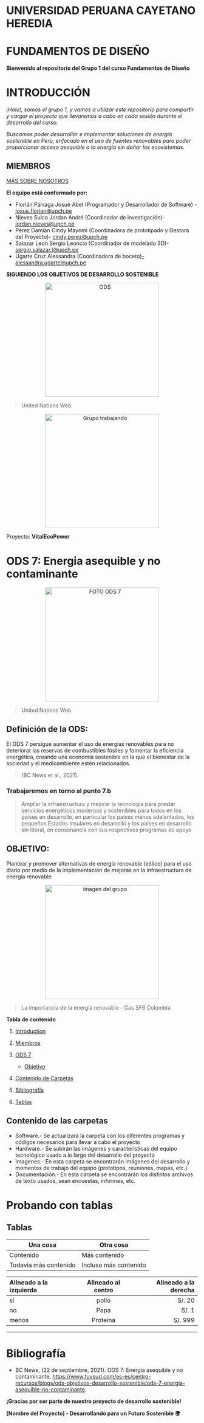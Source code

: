# **UNIVERSIDAD PERUANA CAYETANO HEREDIA**
# **FUNDAMENTOS DE DISEÑO**

**Bienvenido al repositorio del Grupo 1 del curso Fundamentos de Diseño**
# **INTRODUCCIÓN**
*¡Hola!, somos el grupo 1, y vamos a utilizar este repositorio para compartir y cargar el proyecto que llevaremos a cabo en cada sesión durante el desarrollo del curso.*

*Buscamos poder desarrollar e implementar soluciones de energía sostenible en Perú, enfocado en el uso de fuentes renovables para poder proporcionar acceso asequible a la energía sin dañar los ecosistemas.*

## **MIEMBROS**
[MÁS SOBRE NOSOTROS](https://github.com/Jordan300105/FUNDAMENTOS-DE-DISE-O/blob/main/Fundamentos%20de%20Diseño/Entregables/Sobre_nosotros.md)

**El equipo está conformado por:**
- Florián Párraga Josué Abel (Programador y Desarrollador de Software) - josue.florian@upch.pe
- Nieves Sulca Jordan André (Coordinador de investigación)- jordan.nieves@upch.pe
- Pérez Damián Cindy Mayomi (Coordinadora de prototipado y Gestora del Proyecto)- cindy.perez@upch.pe
- Salazar Leon Sergio Leoncio (Coordinador de modelado 3D)- sergio.salazar.l@upch.pe
- Ugarte Cruz Alessandra (Coordinadora de boceto)-alessandra.ugarte@upch.pe

**SIGUIENDO LOS OBJETIVOS DE DESARROLLO SOSTENIBLE**

<p align = "center">
  <img src="https://www.cepal.org/sites/default/files/styles/content_big/public/static/images/e_2018_ods_poster_with_un_emblem_es.png?itok=bWJ8gErt" alt="ODS" width="300px" />
</p>

>United Nations Web

<p align= "center">
  <img src="https://github.com/Jordan300105/FUNDAMENTOS-DE-DISE-O/assets/138902961/109d066f-fafc-4002-9512-dcc66c27a74f" alt="Grupo trabajando" width="300px" />
</p>


Proyecto: **VitalEcoPower**

# **ODS 7: Energia asequible y no contaminante**
<p align="center">
  <img src="https://upload.wikimedia.org/wikipedia/commons/c/ca/Sustainable_Development_Goal-es-11.jpg" alt="FOTO ODS 7" width="300px" />
</p>

>United Nations Web

## **Definición de la ODS:** 
El ODS 7 persigue aumentar el uso de energías renovables para no deteriorar las reservas de combustibles fósiles y fomentar la eficiencia energética, creando una economía sostenible en la que el bienestar de la sociedad y el medioambiente estén relacionados. 
>(BC News et al., 2021).


### Trabajaremos en torno al punto 7.b
>Ampliar la infraestructura y mejorar la tecnología para prestar servicios energéticos modernos y sostenibles para todos en los países en desarrollo, en particular los países menos adelantados, los pequeños Estados insulares en desarrollo y los países en desarrollo sin litoral, en consonancia con sus respectivos programas de apoyo
## **OBJETIVO:**
Plantear y promover alternativas de energía renovable (eólico) para el uso diario por medio de la implementación de mejoras en la infraestructura de energía renovable 
                



<p align= "center">
  <img src="https://sf6colombia.com/wp-content/uploads/2023/05/La-importancia-de-la-energia-renovable-en-la-lucha-contra-el-cambio-climatico.jpg" alt="imagen del grupo" width="300px"/>
</p>


>La importancia de la energía renovable - Gas SF6 Colombia

**Tabla de contenido**
1. [Introduction](#INTRODUCCIÓN)
3. [Miembros](#MIEMBROS)
4. [ODS 7](#ods-7-energia-asequible-y-no-contaminante)
   - [Objetivo](#objetivo)

5. [Contenido de Carpetas](#contenido-de-las-carpetas)
6. [Bibliografía](#bibliografía)
7. [Tablas](#probando-con-tablas)

## **Contenido de las carpetas**

- Software.- Se actualizará la carpeta con los diferentes programas y códigos necesarios para llevar a cabo el proyecto
- Hardware.- Se subirán las imágenes y características del equipo tecnológico usado a lo largo del desarrollo del proyecto
- Imagenes.- En esta carpeta se encontrarán imágenes del desarrollo y momentos de trabajo del equipo (prototipos, reuniones, mapas, etc.)
- Documentación.- En esta carpeta se encontrarán los distintos archivos de texto usados, sean encuestas, informes, etc.



#  **Probando con tablas**
## **Tablas**
                    
Una cosa  | Otra cosa
------------- | -------------
Contenido | Más contenido
Todavía más contenido  | Incluso más contenido


| Alineado a la izquierda  | Alineado al centro  | Alineado a la derecha |
| :------------ |:---------------:| -----:|
| sí      | pollo | S/. 20 |
| no  | Papa        |   S/. 1 |
| menos | Proteína       |    S/. 999 |
                
----
# **Bibliografía**
  - BC News, (22 de septiembre, 2021). ODS 7: Energía asequible y no contaminante. https://www.tuvsud.com/es-es/centro-recursos/blogs/ods-objetivos-desarrollo-sostenible/ods-7-energia-asequible-no-contaminante.



**¡Gracias por ser parte de nuestro proyecto de desarrollo sostenible!**

**[Nombre del Proyecto] - Desarrollando para un Futuro Sostenible 🌍**


